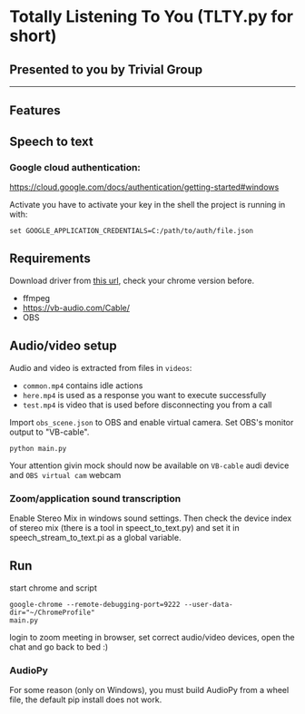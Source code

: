 # Totally Listening To You (TLTY.py for short)

## Presented to you by **Trivial Group**
***

## Features


## Speech to text

### Google cloud authentication:
https://cloud.google.com/docs/authentication/getting-started#windows

Activate you have to activate your key in the shell the project is running in with:
```
set GOOGLE_APPLICATION_CREDENTIALS=C:/path/to/auth/file.json
```

## Requirements
Download driver from [this url](https://chromedriver.chromium.org/),
check your chrome version before.

- ffmpeg
- https://vb-audio.com/Cable/
- OBS

## Audio/video setup
Audio and video is extracted from files in `videos`:
- `common.mp4` contains idle actions
- `here.mp4` is used as a response you want to execute successfully
- `test.mp4` is video that is used before disconnecting you from a call

Import `obs_scene.json` to OBS and enable virtual camera. Set OBS's monitor output to "VB-cable".
```
python main.py
```
Your attention givin mock should now be available on `VB-cable` audi device and `OBS virtual cam` webcam

### Zoom/application sound transcription
Enable Stereo Mix in windows sound settings.
Then check the device index of stereo mix (there is a tool in speect_to_text.py)
and set it in speech_stream_to_text.pi as a global variable.

## Run
start chrome and script
```
google-chrome --remote-debugging-port=9222 --user-data-dir="~/ChromeProfile"
main.py
```
login to zoom meeting in browser, set correct audio/video devices, open the chat and go back to bed :)

### AudioPy
For some reason (only on Windows), you must build AudioPy from a wheel file, the default pip install does not work.
